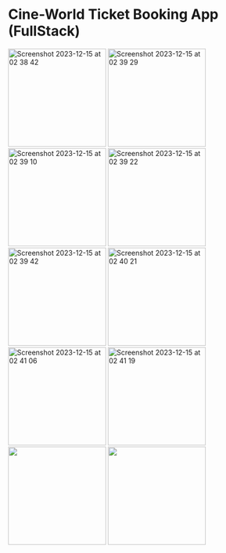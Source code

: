 # Cine-World Ticket Booking App (FullStack)










<img width="200" alt="Screenshot 2023-12-15 at 02 38 42" src="https://github.com/oguzzhanturkmen/cineworld-ticket-app-react-native/assets/111460897/5e8b8962-7b6e-4223-9c60-90df383d400e">
<img width="200" alt="Screenshot 2023-12-15 at 02 39 29" src="https://github.com/oguzzhanturkmen/cineworld-ticket-app-react-native/assets/111460897/9ca76586-8886-43d8-9934-1540d00f330b">
<img width="200" alt="Screenshot 2023-12-15 at 02 39 10" src="https://github.com/oguzzhanturkmen/cineworld-ticket-app-react-native/assets/111460897/971b97cf-b30f-40b8-8000-1f83cf3a08fb">

<img width="200" alt="Screenshot 2023-12-15 at 02 39 22" src="https://github.com/oguzzhanturkmen/cineworld-ticket-app-react-native/assets/111460897/ab9e4a78-e604-4bac-bcc5-9494f363b48e">

<img width="200" alt="Screenshot 2023-12-15 at 02 39 42" src="https://github.com/oguzzhanturkmen/cineworld-ticket-app-react-native/assets/111460897/e8c5bf42-2fed-4f07-9f14-c8a895c68faa">
<img width="200" alt="Screenshot 2023-12-15 at 02 40 21" src="https://github.com/oguzzhanturkmen/cineworld-ticket-app-react-native/assets/111460897/5afdc5f5-441a-4291-a5ee-3da2ecd96dc1">
<img width="200" alt="Screenshot 2023-12-15 at 02 41 06" src="https://github.com/oguzzhanturkmen/cineworld-ticket-app-react-native/assets/111460897/f931ad69-745b-4860-9e6a-e8a37ff3e28a">
<img width="200" alt="Screenshot 2023-12-15 at 02 41 19" src="https://github.com/oguzzhanturkmen/cineworld-ticket-app-react-native/assets/111460897/c67b510c-c95f-4d6b-9633-f9c5a6a33981">

<img src="https://github.com/oguzzhanturkmen/cineworld-ticket-app-react-native/assets/111460897/bc1e6e47-30f9-4b20-99fe-b55b35b46ff3" width="200" >
<img src="https://github.com/oguzzhanturkmen/cineworld-ticket-app-react-native/assets/111460897/0498b625-f336-4dad-8706-2113495abd3a" width="200" >










